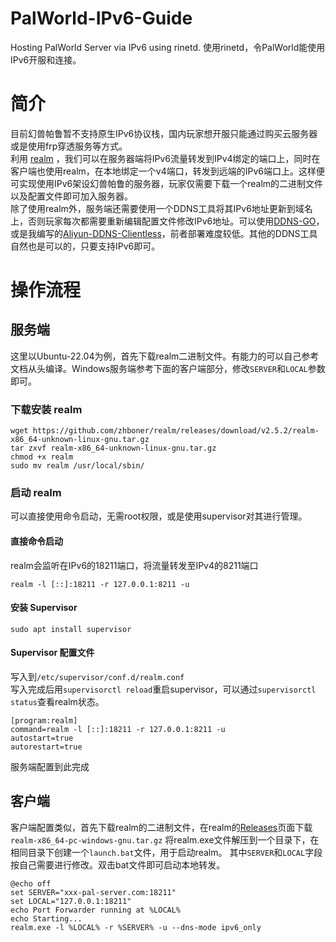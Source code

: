 # PalWorld-IPv6-Guide
Hosting PalWorld Server via IPv6 using rinetd. 使用rinetd，令PalWorld能使用IPv6开服和连接。
# 简介
目前幻兽帕鲁暂不支持原生IPv6协议栈，国内玩家想开服只能通过购买云服务器或是使用frp穿透服务等方式。\
利用 [realm](https://github.com/zhboner/realm) ，我们可以在服务器端将IPv6流量转发到IPv4绑定的端口上，同时在客户端也使用realm，在本地绑定一个v4端口，转发到远端的IPv6端口上。这样便可实现使用IPv6架设幻兽帕鲁的服务器，玩家仅需要下载一个realm的二进制文件以及配置文件即可加入服务器。\
除了使用realm外，服务端还需要使用一个DDNS工具将其IPv6地址更新到域名上，否则玩家每次都需要重新编辑配置文件修改IPv6地址。可以使用[DDNS-GO](https://github.com/jeessy2/ddns-go)，或是我编写的[Aliyun-DDNS-Clientless](https://github.com/Fawkex/Aliyun-DDNS-Clientless)，前者部署难度较低。其他的DDNS工具自然也是可以的，只要支持IPv6即可。
# 操作流程
## 服务端
这里以Ubuntu-22.04为例，首先下载realm二进制文件。有能力的可以自己参考文档从头编译。Windows服务端参考下面的客户端部分，修改`SERVER`和`LOCAL`参数即可。
### 下载安装 realm 
```
wget https://github.com/zhboner/realm/releases/download/v2.5.2/realm-x86_64-unknown-linux-gnu.tar.gz
tar zxvf realm-x86_64-unknown-linux-gnu.tar.gz
chmod +x realm
sudo mv realm /usr/local/sbin/
```
### 启动 realm
可以直接使用命令启动，无需root权限，或是使用supervisor对其进行管理。
#### 直接命令启动
realm会监听在IPv6的18211端口，将流量转发至IPv4的8211端口
```
realm -l [::]:18211 -r 127.0.0.1:8211 -u
```
#### 安装 Supervisor
```
sudo apt install supervisor
```
#### Supervisor 配置文件
写入到`/etc/supervisor/conf.d/realm.conf`\
写入完成后用`supervisorctl reload`重启supervisor，可以通过`supervisorctl status`查看realm状态。
```
[program:realm]
command=realm -l [::]:18211 -r 127.0.0.1:8211 -u
autostart=true
autorestart=true
```
服务端配置到此完成
## 客户端
客户端配置类似，首先下载realm的二进制文件，在realm的[Releases](https://github.com/zhboner/realm/releases)页面下载`realm-x86_64-pc-windows-gnu.tar.gz`
将realm.exe文件解压到一个目录下，在相同目录下创建一个`launch.bat`文件，用于启动realm。
其中`SERVER`和`LOCAL`字段按自己需要进行修改。双击bat文件即可启动本地转发。
```
@echo off
set SERVER="xxx-pal-server.com:18211"
set LOCAL="127.0.0.1:18211"
echo Port Forwarder running at %LOCAL%
echo Starting...
realm.exe -l %LOCAL% -r %SERVER% -u --dns-mode ipv6_only
```
